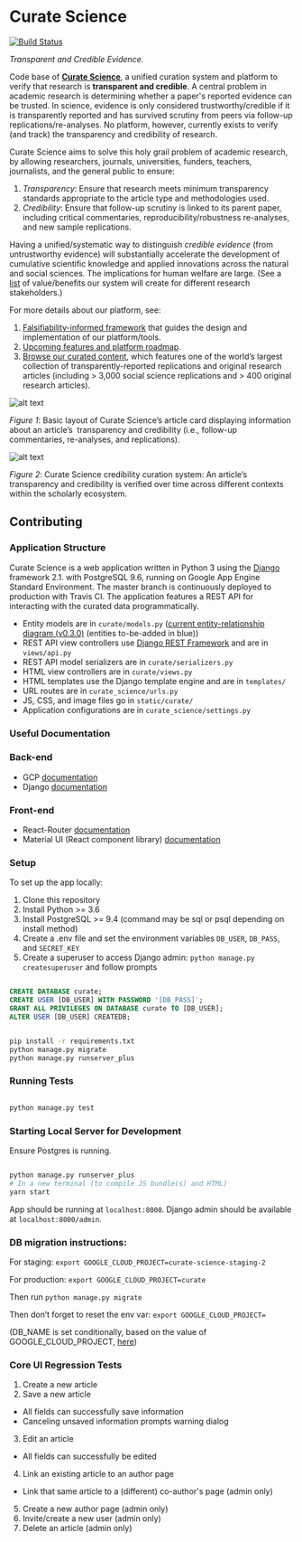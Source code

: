 Curate Science
==============
[![Build Status](https://travis-ci.org/ScienceCommons/curate_science.svg?branch=master)](https://travis-ci.org/ScienceCommons/curate_science)

*Transparent and Credible Evidence.*

Code base of **[Curate Science](https://CurateScience.org)**, a unified curation system and platform to verify that research is **transparent and credible**. A central problem in academic research is determining whether a paper's reported evidence can be trusted. In science, evidence is only considered trustworthy/credible if it is transparently reported and has survived scrutiny from peers via follow-up replications/re-analyses. No platform, however, currently exists to verify (and track) the transparency and credibility of research. 

Curate Science aims to solve this holy grail problem of academic research, by allowing researchers, journals, universities, funders, teachers, journalists, and the general public to ensure:
1.  *Transparency*: Ensure that research meets minimum transparency standards appropriate to the article type and methodologies used.
2.  *Credibility*: Ensure that follow-up scrutiny is linked to its parent paper, including critical commentaries, reproducibility/robustness re-analyses, and new sample replications.

Having a unified/systematic way to distinguish *credible evidence* (from untrustworthy evidence) will substantially accelerate the development of cumulative scientific knowledge and applied innovations across the natural and social sciences. The implications for human welfare are large. (See a [list](https://etiennelebel.com/logos/value-created-for-stakeholders.png) of value/benefits our system will create for different research stakeholders.)

For more details about our platform, see:
1.	[Falsifiability-informed framework](https://etiennelebel.com/documents/lebeletal(2018,ampss)a-unified-framework-to-quantify-the-credibility-of-scientific-findings.pdf) that guides the design and implementation of our platform/tools.
2.	[Upcoming features and platform roadmap](https://github.com/ScienceCommons/curate_science/issues/52).
3.  [Browse our curated content](https://curatescience.org/app/), which features one of the world’s largest collection of transparently-reported replications and original research articles (including > 3,000 social science replications and > 400 original research articles).


![alt text](https://user-images.githubusercontent.com/4512335/70174268-8c257700-16a2-11ea-90a2-13ce1dbc9439.png)

*Figure 1*: Basic layout of Curate Science’s article card displaying information about an article’s 
transparency and credibility (i.e., follow-up commentaries, re-analyses, and replications).

![alt text](https://user-images.githubusercontent.com/4512335/70171251-554c6280-169c-11ea-843f-d98b2a9f3ae4.png)

*Figure 2*: Curate Science credibility curation system: An article’s transparency and credibility is verified over time across different contexts within the scholarly ecosystem. 

## Contributing

### Application Structure

Curate Science is a web application written in Python 3 using the [Django](https://www.djangoproject.com/) framework 2.1. with PostgreSQL 9.6, running on Google App Engine Standard Environment. The master branch is continuously deployed to production with Travis CI. The application features a REST API for interacting with the curated data programmatically.

* Entity models are in `curate/models.py` ([current entity-relationship diagram (v0.3.0)](https://etiennelebel.com/logos/curatescience_datamodel_v0.3.0.png) (entities to-be-added in blue))
* REST API view controllers use [Django REST Framework](http://django-rest-framework.org/) and are in `views/api.py`
* REST API model serializers are in `curate/serializers.py`
* HTML view controllers are in `curate/views.py`
* HTML templates use the Django template engine and are in `templates/`
* URL routes are in `curate_science/urls.py`
* JS, CSS, and image files go in `static/curate/`
* Application configurations are in `curate_science/settings.py`

### Useful Documentation

### Back-end

* GCP [documentation](https://cloud.google.com/appengine/docs/python/)
* Django [documentation](https://docs.djangoproject.com/en/2.1/)

### Front-end

* React-Router [documentation](https://reacttraining.com/react-router/web/guides/quick-start)
* Material UI (React component library) [documentation](https://material-ui.com/)

### Setup

To set up the app locally:

1. Clone this repository
2. Install Python >= 3.6
3. Install PostgreSQL >= 9.4 (command may be sql or psql depending on install method)
4. Create a .env file and set the environment variables `DB_USER`, `DB_PASS`, and `SECRET_KEY`
5. Create a superuser to access Django admin: `python manage.py createsuperuser` and follow prompts

```sql

CREATE DATABASE curate;
CREATE USER [DB_USER] WITH PASSWORD '[DB_PASS]';
GRANT ALL PRIVILEGES ON DATABASE curate TO [DB_USER];
ALTER USER [DB_USER] CREATEDB;

```

```bash

pip install -r requirements.txt
python manage.py migrate
python manage.py runserver_plus

```

### Running Tests

```bash

python manage.py test

```

### Starting Local Server for Development

Ensure Postgres is running.

```bash

python manage.py runserver_plus
# In a new terminal (to compile JS bundle(s) and HTML)
yarn start
```

App should be running at `localhost:8000`.
Django admin should be available at `localhost:8000/admin`.


### DB migration instructions:
For staging:  `export GOOGLE_CLOUD_PROJECT=curate-science-staging-2`

For production: `export GOOGLE_CLOUD_PROJECT=curate`

Then run `python manage.py migrate`

Then don’t forget to reset the env var: `export GOOGLE_CLOUD_PROJECT=`

(DB_NAME is set conditionally, based on the value of GOOGLE_CLOUD_PROJECT, [here]( https://github.com/ScienceCommons/curate_science/blob/177da9bba83b0eea75086749d883acd2c9c39b48/curate_science/settings.py#L31))


### Core UI Regression Tests

1. Create a new article
2. Save a new article
  - All fields can successfully save information
  - Canceling unsaved information prompts warning dialog
3. Edit an article
  - All fields can successfully be edited
4. Link an existing article to an author page
  - Link that same article to a (different) co-author's page (admin only)
5. Create a new author page (admin only)
6. Invite/create a new user (admin only)
7. Delete an article (admin only)
